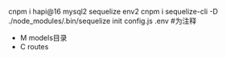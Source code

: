 cnpm i hapi@16 mysql2 sequelize env2
cnpm i sequelize-cli -D
./node_modules/.bin/sequelize init
config.js
.env  #为注释

- M models目录
- C routes

